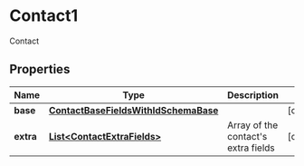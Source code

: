 

# Contact1

Contact

## Properties

| Name | Type | Description | Notes |
|------------ | ------------- | ------------- | -------------|
|**base** | [**ContactBaseFieldsWithIdSchemaBase**](ContactBaseFieldsWithIdSchemaBase.md) |  |  [optional] |
|**extra** | [**List&lt;ContactExtraFields&gt;**](ContactExtraFields.md) | Array of the contact&#39;s extra fields |  [optional] |



